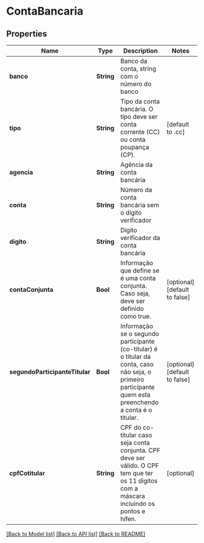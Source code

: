 # ContaBancaria

## Properties
Name | Type | Description | Notes
------------ | ------------- | ------------- | -------------
**banco** | **String** | Banco da conta, string com o número do banco | 
**tipo** | **String** | Tipo da conta bancária. O tipo deve ser conta corrente (CC) ou conta poupança (CP). | [default to .cc]
**agencia** | **String** | Agência da conta bancária | 
**conta** | **String** | Número da conta bancária sem o dígito verificador | 
**digito** | **String** | Digito verificador da conta bancária | 
**contaConjunta** | **Bool** | Informação que define se é uma conta conjunta. Caso seja, deve ser definido como true. | [optional] [default to false]
**segundoParticipanteTitular** | **Bool** | Informação se o segundo participante (co-titular) é o titular da conta, caso não seja, o primeiro participante quem esta preenchendo a conta é o titular. | [optional] [default to false]
**cpfCotitular** | **String** | CPF do co-titular caso seja conta conjunta. CPF deve ser válido. O CPF tem que ter os 11 dígitos com a máscara incluindo os pontos e hífen. | [optional] 

[[Back to Model list]](../README.md#documentation-for-models) [[Back to API list]](../README.md#documentation-for-api-endpoints) [[Back to README]](../README.md)


